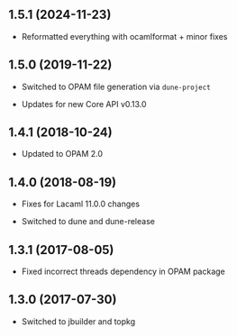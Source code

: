 ## 1.5.1 (2024-11-23)

- Reformatted everything with ocamlformat + minor fixes

## 1.5.0 (2019-11-22)

- Switched to OPAM file generation via `dune-project`

- Updates for new Core API v0.13.0

## 1.4.1 (2018-10-24)

- Updated to OPAM 2.0

## 1.4.0 (2018-08-19)

- Fixes for Lacaml 11.0.0 changes

- Switched to dune and dune-release

## 1.3.1 (2017-08-05)

- Fixed incorrect threads dependency in OPAM package

## 1.3.0 (2017-07-30)

- Switched to jbuilder and topkg
